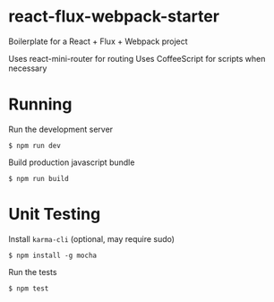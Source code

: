 # react-flux-webpack-starter
Boilerplate for a React + Flux + Webpack project

Uses react-mini-router for routing
Uses CoffeeScript for scripts when necessary

# Running

Run the development server

    $ npm run dev

Build production javascript bundle

    $ npm run build

# Unit Testing

Install `karma-cli` (optional, may require sudo)

    $ npm install -g mocha

Run the tests

    $ npm test

